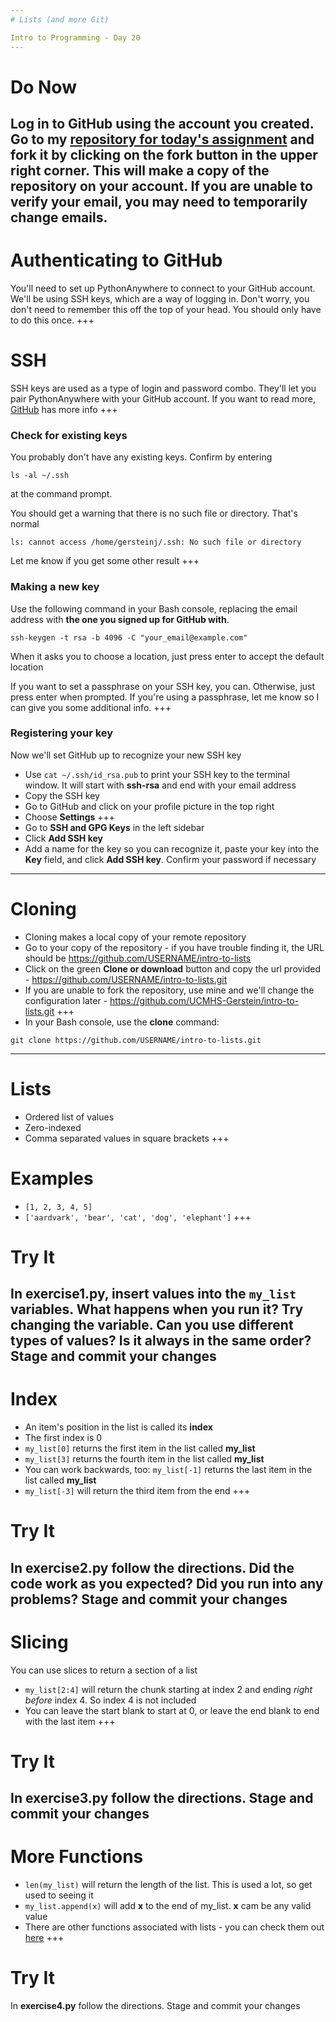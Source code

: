 ```yaml
---
# Lists (and more Git)

Intro to Programming - Day 20
---
```

# Do Now

Log in to GitHub using the account you created. Go to my [repository for today's assignment](https://github.com/UCMHS-Gerstein/intro-to-lists) and fork it by clicking on the fork button in the upper right corner. This will make a copy of the repository on your account. If you are unable to verify your email, you may need to temporarily change emails.
---
# Authenticating to GitHub

You'll need to set up PythonAnywhere to connect to your GitHub account. We'll be using SSH keys, which are a way of logging in. Don't worry, you don't need to remember this off the top of your head. You should only have to do this once.
+++
# SSH

SSH keys are used as a type of login and password combo. They'll let you pair PythonAnywhere with your GitHub account. If you want to read more, [GitHub](https://help.github.com/articles/connecting-to-github-with-ssh/) has more info
+++
### Check for existing keys

You probably don't have any existing keys. Confirm by entering
```shell 
ls -al ~/.ssh
```
at the command prompt.

You should get a warning that there is no such file or directory. That's normal
```shell
ls: cannot access /home/gersteinj/.ssh: No such file or directory
```

Let me know if you get some other result
+++
### Making a new key

Use the following command in your Bash console, replacing the email address with **the one you signed up for GitHub with**.

```shell
ssh-keygen -t rsa -b 4096 -C "your_email@example.com"
```

When it asks you to choose a location, just press enter to accept the default location

If you want to set a passphrase on your SSH key, you can. Otherwise, just press enter when prompted. If you're using a passphrase, let me know so I can give you some additional info.
+++
### Registering your key

Now we'll set GitHub up to recognize your new SSH key

* Use `cat ~/.ssh/id_rsa.pub` to print your SSH key to the terminal window. It will start with **ssh-rsa** and end with your email address
* Copy the SSH key
* Go to GitHub and click on your profile picture in the top right
* Choose **Settings**
+++
* Go to **SSH and GPG Keys** in the left sidebar
* Click **Add SSH key**
* Add a name for the key so you can recognize it, paste your key into the **Key** field, and click **Add SSH key**. Confirm your password if necessary
---
# Cloning

* Cloning makes a local copy of your remote repository
* Go to your copy of the repository - if you have trouble finding it, the URL should be https://github.com/USERNAME/intro-to-lists
* Click on the green **Clone or download** button and copy the url provided - https://github.com/USERNAME/intro-to-lists.git
* If you are unable to fork the repository, use mine and we'll change the configuration later - <https://github.com/UCMHS-Gerstein/intro-to-lists.git>
+++
* In your Bash console, use the **clone** command:

```shell
git clone https://github.com/USERNAME/intro-to-lists.git
```
---
# Lists

* Ordered list of values
* Zero-indexed
* Comma separated values in square brackets
+++
# Examples

* `[1, 2, 3, 4, 5]`
* `['aardvark', 'bear', 'cat', 'dog', 'elephant']`
+++
# Try It

In **exercise1.py**, insert values into the `my_list` variables. What happens when you run it? Try changing the variable. Can you use different types of values? Is it always in the same order? Stage and commit your changes
---
# Index

* An item's position in the list is called its **index**
* The first index is 0
* `my_list[0]` returns the first item in the list called **my_list**
* `my_list[3]` returns the fourth item in the list called **my_list**
* You can work backwards, too: `my_list[-1]` returns the last item in the list called **my_list**
* `my_list[-3]` will return the third item from the end
+++
# Try It

In **exercise2.py** follow the directions. Did the code work as you expected? Did you run into any problems? Stage and commit your changes
---
# Slicing

You can use slices to return a section of a list

* `my_list[2:4]` will return the chunk starting at index 2 and ending *right before* index 4. So index 4 is not included
* You can leave the start blank to start at 0, or leave the end blank to end with the last item
+++
# Try It

In **exercise3.py** follow the directions. Stage and commit your changes
---
# More Functions

* `len(my_list)` will return the length of the list. This is used a lot, so get used to seeing it
* `my_list.append(x)` will add **x** to the end of my_list. **x** cam be any valid value
* There are other functions associated with lists - you can check them out [here](https://docs.python.org/3/tutorial/datastructures.html#more-on-lists)
+++
# Try It

In **exercise4.py** follow the directions. Stage and commit your changes